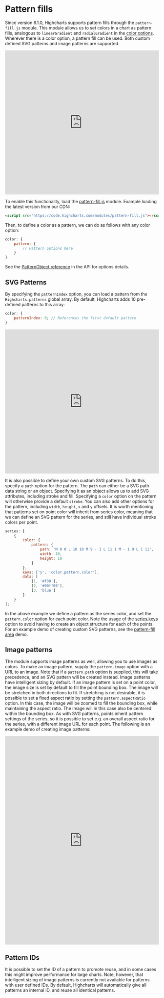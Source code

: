 # Pattern fills

Since version 6.1.0, Highcharts supports pattern fills through the `pattern-fill.js` module. This module allows us to set colors in a chart as pattern fills, analogous to `linearGradient` and `radialGradient` in the [color options](https://www.highcharts.com/docs/chart-design-and-style/colors). Wherever there is a color option, a pattern fill can be used. Both custom defined SVG patterns and image patterns are supported.

<iframe style="width: 100%; height: 470px" src="https://www.highcharts.com/samples/embed/highcharts/series/pattern-fill-area/" frameborder="0"></iframe>

To enable this functionality, load the [pattern-fill.js](https://code.highcharts.com/modules/pattern-fill.js) module. Example loading the latest version from our CDN:

```html
<script src="https://code.highcharts.com/modules/pattern-fill.js"></script>
```

Then, to define a color as a pattern, we can do as follows with any color option:

```js
color: {
    pattern: {
        // Pattern options here
    }
}
```

See the [PatternObject reference](https://api.highcharts.com/class-reference/Highcharts.PatternObject) in the API for options details.

## SVG Patterns

By specifying the `patternIndex` option, you can load a pattern from the `Highcharts.patterns` global array. By default, Highcharts adds 10 pre-defined patterns to this array:

```js
color: {
    patternIndex: 0; // References the first default pattern
}
```

<iframe style="width: 100%; height: 470px" src="https://www.highcharts.com/samples/embed/highcharts/series/pattern-fill-pie/" frameborder="0"></iframe>

It is also possible to define your own custom SVG patterns. To do this, specify a `path` option for the pattern. The `path` can either be a SVG path data string or an object. Specifying it as an object allows us to add SVG attributes, including stroke and fill. Specifying a `color` option on the pattern will otherwise provide a default `stroke`. You can also add other options for the pattern, including `width`, `height`, `x` and `y` offsets. It is worth mentioning that patterns set on point color will inherit from series color, meaning that we can define an SVG pattern for the series, and still have individual stroke colors per point.

```js
series: [
    {
        color: {
            pattern: {
                path: 'M 0 0 L 10 10 M 9 - 1 L 11 1 M - 1 9 L 1 11',
                width: 10,
                height: 10
            }
        },
        keys: ['y', 'color.pattern.color'],
        data: [
            [1, '#f00'],
            [2, '#00ff00'],
            [3, 'blue']
        ]
    }
];
```

In the above example we define a pattern as the series color, and set the `pattern.color` option for each point color. Note the usage of the [series.keys](https://api.highcharts.com/highcharts/plotOptions.series.keys) option to avoid having to create an object structure for each of the points. For an example demo of creating custom SVG patterns, see the [pattern-fill area](http://jsfiddle.net/gh/get/library/pure/highcharts/highcharts/tree/master/samples/highcharts/series/pattern-fill-area/) demo.

## Image patterns

The module supports image patterns as well, allowing you to use images as colors. To make an image pattern, supply the `pattern.image` option with a URL to an image. Note that if a `pattern.path` option is supplied, this will take precedence, and an SVG pattern will be created instead. Image patterns have intelligent sizing by default. If an image pattern is set on a point color, the image size is set by default to fill the point bounding box. The image will be stretched in both directions to fit. If stretching is not desirable, it is possible to set a fixed aspect ratio by setting the `pattern.aspectRatio` option. In this case, the image will be zoomed to fill the bounding box, while maintaining the aspect ratio. The image will in this case also be centered within the bounding box. As with SVG patterns, points inherit pattern settings of the series, so it is possible to set e.g. an overall aspect ratio for the series, with a different image URL for each point. The following is an example demo of creating image patterns:

<iframe style="width: 100%; height: 680px" src="https://www.highcharts.com/samples/maps/demo/pattern-fill-map/" frameborder="0"></iframe>

## Pattern IDs

It is possible to set the ID of a pattern to promote reuse, and in some cases this might improve performance for large charts. Note, however, that intelligent sizing of image patterns is currently not available for patterns with user defined IDs. By default, Highcharts will automatically give all patterns an internal ID, and reuse all identical patterns.
